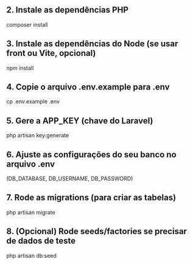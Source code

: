 ## 2. Instale as dependências PHP

composer install

## 3. Instale as dependências do Node (se usar front ou Vite, opcional)

npm install

## 4. Copie o arquivo .env.example para .env

cp .env.example .env

## 5. Gere a APP_KEY (chave do Laravel)

php artisan key:generate

## 6. Ajuste as configurações do seu banco no arquivo .env

(DB_DATABASE, DB_USERNAME, DB_PASSWORD)

## 7. Rode as migrations (para criar as tabelas)

php artisan migrate

## 8. (Opcional) Rode seeds/factories se precisar de dados de teste

php artisan db:seed
